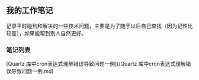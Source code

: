 ## 我的工作笔记

记录平时碰到和解决的一些技术问题，主要是为了随于以后自己查找（因为记性比较差），如果能帮到别人自然更好。
### 笔记列表

[Quartz 库中cron表达式理解错误导致问题一例](/Quartz 库中cron表达式理解错误导致问题一例.md)

